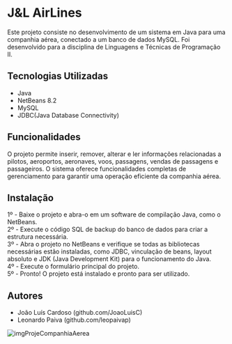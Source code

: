 <!DOCTYPE html>
<html>
<head>
  <meta charset="UTF-8">
</head>
<body>
  <h1>J&L AirLines</h1>

  <p>
    Este projeto consiste no desenvolvimento de um sistema em Java para uma companhia aérea, conectado a um banco de dados MySQL. Foi desenvolvido para a disciplina de Linguagens e Técnicas de Programação II.</p>

  <h2>Tecnologias Utilizadas</h2>
  <ul>
    <li>Java</li>
    <li>NetBeans 8.2</li>
    <li>MySQL</li>
    <li>JDBC(Java Database Connectivity)</li>
  </ul>

  <h2>Funcionalidades</h2>
  <p>O projeto permite inserir, remover, alterar e ler informações relacionadas a pilotos, aeroportos, aeronaves, voos, passagens, vendas de passagens e passageiros. O sistema oferece funcionalidades completas de gerenciamento para garantir uma operação eficiente da companhia aérea.</p>

  <h2>Instalação</h2>
  <p>1º - Baixe o projeto e abra-o em um software de compilação Java, como o NetBeans. <br>
    2º - Execute o código SQL de backup do banco de dados para criar a estrutura necessária.<br>
    3º - Abra o projeto no NetBeans e verifique se todas as bibliotecas necessárias estão instaladas, como JDBC, vinculação de beans, layout absoluto e JDK (Java Development Kit) para o funcionamento do Java.<br>
    4º - Execute o formulário principal do projeto.<br>
    5º - Pronto! O projeto está instalado e pronto para ser utilizado.
</p>

  <h2>Autores</h2>
  <ul>
    <li>João Luís Cardoso (github.com/JoaoLuisC)</li>
    <li>Leonardo Paiva (github.com/leopaivap)</li>
  </ul>
 
</body>
</html>

![imgProjeCompanhiaAerea](https://github.com/leopaivap/CompanhiaAereaCRUD/assets/71511623/6f668a9b-a64d-45d5-be4b-98aa81b8ed73)
